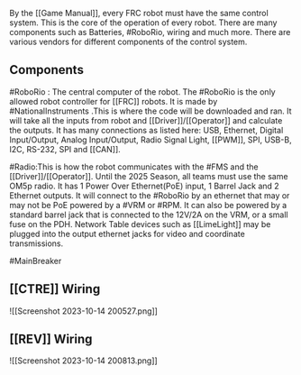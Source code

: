 By the [[Game Manual]], every FRC robot must have the same control system. This is the core of the operation of every robot. There are many components such as Batteries, #RoboRio, wiring and much more. There are various vendors for different components of the control system. 

## Components
#RoboRio : The central computer of the robot. The #RoboRio is the only allowed robot controller for [[FRC]] robots. It is made by #NationalInstruments .This is where the code will be downloaded and ran. It will take all the inputs from robot and [[Driver]]/[[Operator]] and calculate the outputs. It has many connections as listed here: USB, Ethernet, Digital Input/Output, Analog Input/Output, Radio Signal Light, [[PWM]], SPI, USB-B, I2C, RS-232, SPI and [[CAN]].

#Radio:This is how the robot communicates with the #FMS and the [[Driver]]/[[Operator]]. Until the 2025 Season, all teams must use the same OM5p radio. It has 1 Power Over Ethernet(PoE) input, 1 Barrel Jack and 2 Ethernet outputs. It will connect to the #RoboRio by an ethernet that may or may not be PoE powered by a #VRM or #RPM.  It can also be powered by a standard barrel jack that is connected to the 12V/2A on the VRM, or a small fuse on the PDH. Network Table devices such as [[LimeLight]] may be plugged into the output ethernet jacks for video and coordinate transmissions. 

#MainBreaker 

## [[CTRE]] Wiring
![[Screenshot 2023-10-14 200527.png]]
## [[REV]] Wiring
![[Screenshot 2023-10-14 200813.png]]